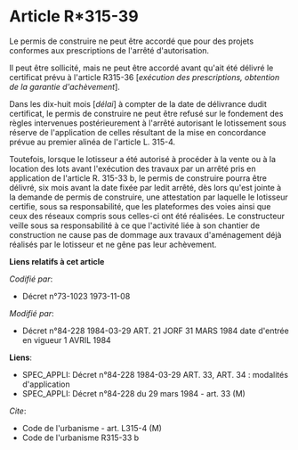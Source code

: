 # Article R*315-39

Le permis de construire ne peut être accordé que pour des projets conformes aux prescriptions de l'arrêté d'autorisation.

Il peut être sollicité, mais ne peut être accordé avant qu'ait été délivré le certificat prévu à l'article R315-36
[*exécution des prescriptions, obtention de la garantie d'achèvement*].

Dans les dix-huit mois [*délai*] à compter de la date de délivrance dudit certificat, le permis de construire ne peut être
refusé sur le fondement des règles intervenues postérieurement à l'arrêté autorisant le lotissement sous réserve de
l'application de celles résultant de la mise en concordance prévue au premier alinéa de l'article L. 315-4.

Toutefois, lorsque le lotisseur a été autorisé à procéder à la vente ou à la location des lots avant l'exécution des travaux
par un arrêté pris en application de l'article R. 315-33 b, le permis de construire pourra être délivré, six mois avant la
date fixée par ledit arrêté, dès lors qu'est jointe à la demande de permis de construire, une attestation par laquelle le
lotisseur certifie, sous sa responsabilité, que les plateformes des voies ainsi que ceux des réseaux compris sous celles-ci
ont été réalisées. Le constructeur veille sous sa responsabilité à ce que l'activité liée à son chantier de construction ne
cause pas de dommage aux travaux d'aménagement déjà réalisés par le lotisseur et ne gêne pas leur achèvement.

**Liens relatifs à cet article**

_Codifié par_:

  - Décret n°73-1023 1973-11-08

_Modifié par_:

  - Décret n°84-228 1984-03-29 ART. 21 JORF 31 MARS 1984 date d'entrée en vigueur 1 AVRIL 1984

**Liens**:

  - SPEC_APPLI: Décret n°84-228 1984-03-29 ART. 33, ART. 34 : modalités d'application
  - SPEC_APPLI: Décret n°84-228 du 29 mars 1984 - art. 33 (M)

_Cite_:

  - Code de l'urbanisme - art. L315-4 (M)
  - Code de l'urbanisme R315-33 b
